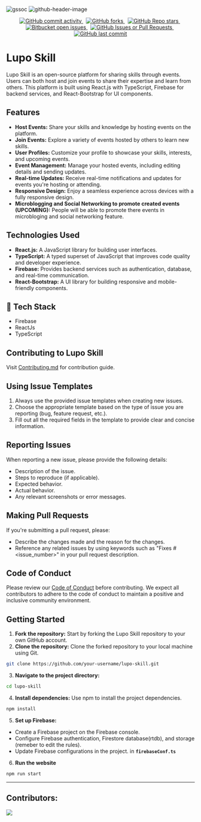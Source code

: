 
![gssoc](https://github.com/Tanay-ErrorCode/lupo-skill/assets/90561803/f76d8b71-4cb9-4fe5-9b6a-7ce2f73b7dbc)
![github-header-image](https://github.com/Tanay-ErrorCode/lupo-skill/assets/90561803/4a4493cb-5896-4b7a-9847-76187f46f40a)

<div align="center">
  <a href="https://github.com/Tanay-ErrorCode/lupo-skill" >
    <img src="https://img.shields.io/github/commit-activity/w/Tanay-ErrorCode/lupo-skill" alt="GitHub commit activity">
  </a>
  &nbsp;
  <a href="https://github.com/Tanay-ErrorCode/lupo-skill">
    <img src="https://img.shields.io/github/forks/Tanay-ErrorCode/lupo-skill" alt="GitHub forks">
  </a>
  &nbsp;
  <a href="https://github.com/Tanay-ErrorCode/lupo-skill">
    <img src="https://img.shields.io/github/stars/Tanay-ErrorCode/lupo-skill" alt="GitHub Repo stars">
  </a>
  &nbsp;
  <a href="https://github.com/Tanay-ErrorCode/lupo-skill">
    <img src="https://img.shields.io/github/issues/Tanay-ErrorCode/lupo-skill?color=royalblue" alt="Bitbucket open issues">
  </a>
  &nbsp;
  <a href="https://github.com/Tanay-ErrorCode/lupo-skill">
    <img src="https://img.shields.io/github/issues-pr/Tanay-ErrorCode/lupo-skill" alt="GitHub Issues or Pull Requests">
  </a>
  &nbsp;
  <a href="https://github.com/Tanay-ErrorCode/lupo-skill">
    <img src="https://img.shields.io/github/last-commit/Tanay-ErrorCode/lupo-skill?color=crimson" alt="GitHub last commit">
  </a>
</div>

# Lupo Skill


Lupo Skill is an open-source platform for sharing skills through events. Users can both host and join events to share their expertise and learn from others. This platform is built using React.js with TypeScript, Firebase for backend services, and React-Bootstrap for UI components.

## Features

- **Host Events:** Share your skills and knowledge by hosting events on the platform.
- **Join Events:** Explore a variety of events hosted by others to learn new skills.
- **User Profiles:** Customize your profile to showcase your skills, interests, and upcoming events.
- **Event Management:** Manage your hosted events, including editing details and sending updates.
- **Real-time Updates:** Receive real-time notifications and updates for events you're hosting or attending.
- **Responsive Design:** Enjoy a seamless experience across devices with a fully responsive design.
- **Microblogging and Social Networking to promote created events (UPCOMING):** People will be able to promote there events in microbloging and social networking feature.

  
## Technologies Used
- **React.js:** A JavaScript library for building user interfaces.
- **TypeScript:** A typed superset of JavaScript that improves code quality and developer experience.
- **Firebase:** Provides backend services such as authentication, database, and real-time communication.
- **React-Bootstrap:** A UI library for building responsive and mobile-friendly components.

## 📌 Tech Stack
- Firebase
- ReactJs
- TypeScript

## Contributing to Lupo Skill
Visit [Contributing.md](https://github.com/Tanay-ErrorCode/lupo-skill/blob/main/CONTRIBUTING.md) for contribution guide.
  
## Using Issue Templates

1. Always use the provided issue templates when creating new issues.
2. Choose the appropriate template based on the type of issue you are reporting (bug, feature request, etc.).
3. Fill out all the required fields in the template to provide clear and concise information.

## Reporting Issues

When reporting a new issue, please provide the following details:
- Description of the issue.
- Steps to reproduce (if applicable).
- Expected behavior.
- Actual behavior.
- Any relevant screenshots or error messages.

## Making Pull Requests

If you're submitting a pull request, please:
- Describe the changes made and the reason for the changes.
- Reference any related issues by using keywords such as "Fixes #<issue_number>" in your pull request description.

## Code of Conduct

Please review our [Code of Conduct](./CODE_OF_CONDUCT.md) before contributing. We expect all contributors to adhere to the code of conduct to maintain a positive and inclusive community environment.

## Getting Started

1. **Fork the repository:** Start by forking the Lupo Skill repository to your own GitHub account.
2. **Clone the repository:** Clone the forked repository to your local machine using Git.

```bash
git clone https://github.com/your-username/lupo-skill.git
```

3. **Navigate to the project directory:**
```bash
cd lupo-skill
```
4. **Install dependencies:** Use npm to install the project dependencies.
```bash
npm install
```
5. **Set up Firebase:**
- Create a Firebase project on the Firebase console.
- Configure Firebase authentication, Firestore database(rtdb), and storage (remeber to edit the rules).
- Update Firebase configurations in the project. in **`firebaseConf.ts`**

6. **Run the website**
```bash
npm run start
```
<hr/>

## Contributors:
<a href = "https://github.com/Tanay-ErrorCode/lupo-skill/graphs/contributors">
  <img src = "https://contrib.rocks/image?repo=Tanay-ErrorCode/lupo-skill"/>
</a>
